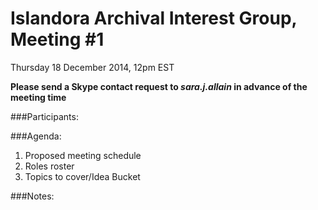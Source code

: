 # Islandora Archival Interest Group, Meeting #1
Thursday 18 December 2014, 12pm EST

**Please send a Skype contact request to *sara.j.allain* in advance of the meeting time**

###Participants:


###Agenda:
1. Proposed meeting schedule
2. Roles roster
3. Topics to cover/Idea Bucket

###Notes:
